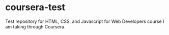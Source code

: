# coursera-test
Test repository for HTML, CSS, and Javascript for Web Developers course I am taking through Coursera. 
